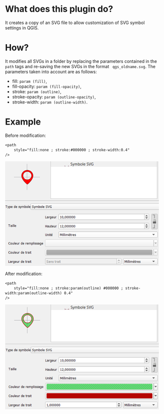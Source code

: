 # What does this plugin do?
It creates a copy of an SVG file to allow customization of SVG symbol settings in QGIS.

# How?
It modifies all SVGs in a folder by replacing the parameters contained in the `path` tags and re-saving the new SVGs in the format ` qgs_oldname.svg`.
The parameters taken into account are as follows:
* fill: `param (fill)`,
* fill-opacity: `param (fill-opacity)`,
* stroke: `param (outline)`,
* stroke-opacity: `param (outline-opacity)`,
* stroke-width: `param (outline-width)`.

# Example
Before modification:

    <path
        style="fill:none ; stroke:#000000 ; stroke-width:0.4"
    />
![alt text](example/before.png "SVG in QGIS properties before")

After modification:

    <path
        style="fill:none ; stroke:param(outline) #000000 ; stroke-width:param(outline-width) 0.4"
    />
![alt text](example/after.png "SVG in QGIS properties after")